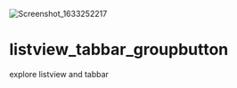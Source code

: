 ![Screenshot_1633252217](https://user-images.githubusercontent.com/89948560/135778491-304fb6a8-8e48-421a-9fb5-f1fdc3132dd0.png)
# listview_tabbar_groupbutton
explore listview and tabbar
